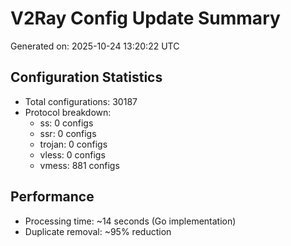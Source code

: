 # V2Ray Config Update Summary
Generated on: 2025-10-24 13:20:22 UTC

## Configuration Statistics
- Total configurations: 30187
- Protocol breakdown:
  - ss: 0 configs
  - ssr: 0 configs
  - trojan: 0 configs
  - vless: 0 configs
  - vmess: 881 configs

## Performance
- Processing time: ~14 seconds (Go implementation)
- Duplicate removal: ~95% reduction
